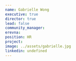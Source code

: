 ```yaml
---
name: Gabrielle Wong
executive: true
director: true
lead: false
community_manager:
erevna:    
position: HR
project:
image: ../assets/gabrielle.jpg
linkedin: undefined
---
```

